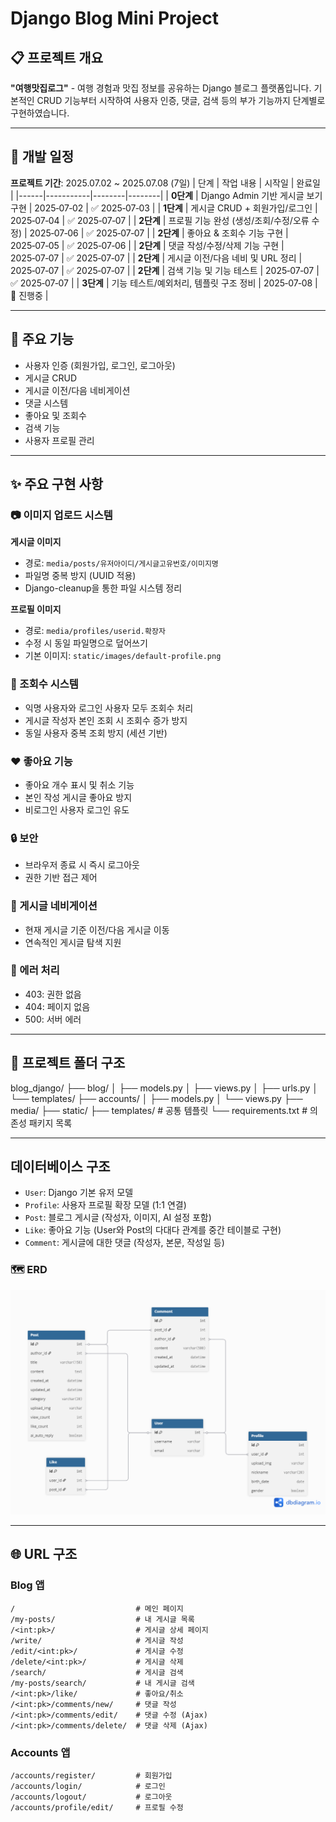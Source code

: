# Django Blog Mini Project

## 📋 프로젝트 개요
**"여행맛집로그"** - 여행 경험과 맛집 정보를 공유하는 Django 블로그 플랫폼입니다.
기본적인 CRUD 기능부터 시작하여 사용자 인증, 댓글, 검색 등의 부가 기능까지 단계별로 구현하였습니다.

___

## 🧩 개발 일정
**프로젝트 기간**: 2025.07.02 ~ 2025.07.08 (7일)
| 단계 | 작업 내용 | 시작일 | 완료일 |
|------|-----------|--------|--------|
| **0단계** | Django Admin 기반 게시글 보기 구현 | 2025‑07‑02 | ✅ 2025‑07‑03 |
| **1단계** | 게시글 CRUD + 회원가입/로그인 | 2025‑07‑04 | ✅ 2025‑07‑07 |
| **2단계** | 프로필 기능 완성 (생성/조회/수정/오류 수정) | 2025‑07‑06 | ✅ 2025‑07‑07 |
| **2단계** | 좋아요 & 조회수 기능 구현 | 2025‑07‑05 | ✅ 2025‑07‑06 |
| **2단계** | 댓글 작성/수정/삭제 기능 구현 | 2025‑07‑07 | ✅ 2025‑07‑07 |
| **2단계** | 게시글 이전/다음 네비 및 URL 정리 | 2025‑07‑07 | ✅ 2025‑07‑07 |
| **2단계** | 검색 기능 및 기능 테스트 | 2025‑07‑07 | ✅ 2025‑07‑07 |
| **3단계** | 기능 테스트/예외처리, 템플릿 구조 정비 | 2025‑07‑08 | 🔄 진행중 |
___

## 🚀 주요 기능
- 사용자 인증 (회원가입, 로그인, 로그아웃)
- 게시글 CRUD
- 게시글 이전/다음 네비게이션
- 댓글 시스템
- 좋아요 및 조회수
- 검색 기능
- 사용자 프로필 관리

___

## ✨ 주요 구현 사항

### 📷 이미지 업로드 시스템
**게시글 이미지**
- 경로: `media/posts/유저아이디/게시글고유번호/이미지명`
- 파일명 중복 방지 (UUID 적용)
- Django-cleanup을 통한 파일 시스템 정리

**프로필 이미지**
- 경로: `media/profiles/userid.확장자`
- 수정 시 동일 파일명으로 덮어쓰기
- 기본 이미지: `static/images/default-profile.png`

### 👀 조회수 시스템
- 익명 사용자와 로그인 사용자 모두 조회수 처리
- 게시글 작성자 본인 조회 시 조회수 증가 방지
- 동일 사용자 중복 조회 방지 (세션 기반)

### ❤️ 좋아요 기능
- 좋아요 개수 표시 및 취소 기능
- 본인 작성 게시글 좋아요 방지
- 비로그인 사용자 로그인 유도

### 🔒 보안
- 브라우저 종료 시 즉시 로그아웃
- 권한 기반 접근 제어

### 📝 게시글 네비게이션
- 현재 게시글 기준 이전/다음 게시글 이동
- 연속적인 게시글 탐색 지원

### 🚨 에러 처리
- 403: 권한 없음
- 404: 페이지 없음  
- 500: 서버 에러

___

## 📂 프로젝트 폴더 구조
blog_django/
├── blog/
│ ├── models.py
│ ├── views.py
│ ├── urls.py
│ └── templates/ 
├── accounts/ 
│ ├── models.py
│ └── views.py 
├── media/ 
├── static/ 
├── templates/ # 공통 템플릿
└── requirements.txt # 의존성 패키지 목록

___

## 데이터베이스 구조
- `User`: Django 기본 유저 모델
- `Profile`: 사용자 프로필 확장 모델 (1:1 연결)
- `Post`: 블로그 게시글 (작성자, 이미지, AI 설정 포함)
- `Like`: 좋아요 기능 (User와 Post의 다대다 관계를 중간 테이블로 구현)
- `Comment`: 게시글에 대한 댓글 (작성자, 본문, 작성일 등)

### 🗺 ERD
![ERD](./docs/erd.png)

___

## 🌐 URL 구조

### Blog 앱
```
/                           # 메인 페이지
/my-posts/                  # 내 게시글 목록
/<int:pk>/                  # 게시글 상세 페이지
/write/                     # 게시글 작성
/edit/<int:pk>/             # 게시글 수정
/delete/<int:pk>/           # 게시글 삭제
/search/                    # 게시글 검색
/my-posts/search/           # 내 게시글 검색
/<int:pk>/like/             # 좋아요/취소
/<int:pk>/comments/new/     # 댓글 작성
/<int:pk>/comments/edit/    # 댓글 수정 (Ajax)
/<int:pk>/comments/delete/  # 댓글 삭제 (Ajax)
```

### Accounts 앱
```
/accounts/register/         # 회원가입
/accounts/login/            # 로그인
/accounts/logout/           # 로그아웃
/accounts/profile/edit/     # 프로필 수정
```